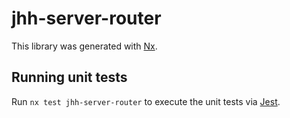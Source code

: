 # jhh-server-router

This library was generated with [Nx](https://nx.dev).

## Running unit tests

Run `nx test jhh-server-router` to execute the unit tests via [Jest](https://jestjs.io).

